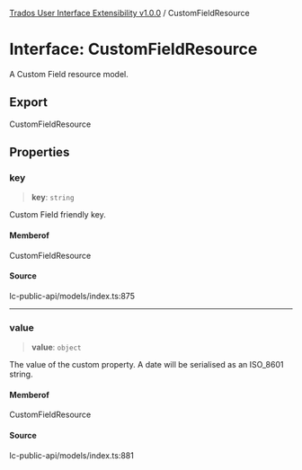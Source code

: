 [Trados User Interface Extensibility v1.0.0](../wiki/globals) / CustomFieldResource

# Interface: CustomFieldResource

A Custom Field resource model.

## Export

CustomFieldResource

## Properties

### key

> **key**: `string`

Custom Field friendly key.

#### Memberof

CustomFieldResource

#### Source

lc-public-api/models/index.ts:875

***

### value

> **value**: `object`

The value of the custom property. A date will be serialised as an ISO_8601 string.

#### Memberof

CustomFieldResource

#### Source

lc-public-api/models/index.ts:881
